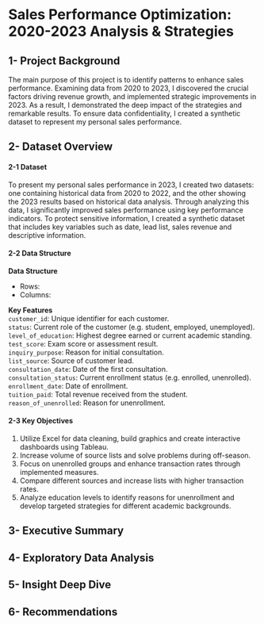 # Sales Performance Optimization: 2020-2023 Analysis & Strategies

## 1- Project Background
The main purpose of this project is to identify patterns to enhance sales performance. Examining data from 2020 to 2023, I discovered the crucial factors driving revenue growth, and implemented strategic improvements in 2023. As a result, I demonstrated the deep impact of the strategies and remarkable results. To ensure data confidentiality, I created a synthetic dataset to represent my personal sales performance.

## 2- Dataset Overview

#### 2-1 Dataset
To present my personal sales performance in 2023, I created two datasets: one containing historical data from 2020 to 2022, and the other showing the 2023 results based on historical data analysis. Through analyzing this data, I significantly improved sales performance using key performance indicators. To protect sensitive information, I created a synthetic dataset that includes key variables such as date, lead list, sales revenue and descriptive information.

#### 2-2 Data Structure

**Data Structure**
- Rows:
- Columns:

**Key Features**  
`customer_id`: Unique identifier for each customer.  
`status`: Current role of the customer (e.g. student, employed, unemployed).  
`level_of_education`: Highest degree earned or current academic standing.  
`test_score`: Exam score or assessment result.  
`inquiry_purpose`: Reason for initial consultation.  
`list_source`: Source of customer lead.  
`consultation_date`: Date of the first consultation.  
`consultation_status`: Current enrollment status (e.g. enrolled, unenrolled).  
`enrollment_date`: Date of enrollment.  
`tuition_paid`: Total revenue received from the student.  
`reason_of_unenrolled`: Reason for unenrollment.

#### 2-3 Key Objectives  
1. Utilize Excel for data cleaning, build graphics and create interactive dashboards using Tableau.
2. Increase volume of source lists and solve problems during off-season.
3. Focus on unenrolled groups and enhance transaction rates through implemented measures.
4. Compare different sources and increase lists with higher transaction rates.
5. Analyze education levels to identify reasons for unenrollment and develop targeted strategies for different academic backgrounds.

## 3- Executive Summary
## 4- Exploratory Data Analysis
## 5- Insight Deep Dive
## 6- Recommendations
